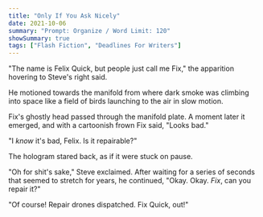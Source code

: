 ```yaml
---
title: "Only If You Ask Nicely"
date: 2021-10-06
summary: "Prompt: Organize / Word Limit: 120"
showSummary: true
tags: ["Flash Fiction", "Deadlines For Writers"]
---
```


"The name is Felix Quick, but people just call me Fix," the apparition hovering to Steve's right said. 

He motioned towards the manifold from where dark smoke was climbing into space like a field of birds launching to the air in slow motion.

Fix's ghostly head passed through the manifold plate. A moment later it emerged, and with a cartoonish frown Fix said, "Looks bad."

"I _know_ it's bad, Felix. Is it repairable?" 

The hologram stared back, as if it were stuck on pause.

"Oh for shit's sake," Steve exclaimed. After waiting for a series of seconds that seemed to stretch for years, he continued, "Okay. Okay. _Fix_, can you repair it?"

"Of course! Repair drones dispatched. Fix Quick, out!"
